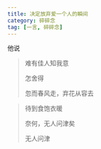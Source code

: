 ```yaml
---
title: 决定放弃爱一个人的瞬间
category: 碎碎念
tag: [一言, 碎碎念]
---
```


他说

>难有佳人知我意
>
>怎舍得
>
>忽而春风走，弃花从容去



> 待到食饱衣暖
>
> 奈何，无人问津矣
>
> 无人问津